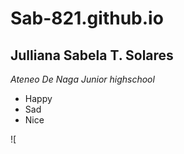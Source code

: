 # Sab-821.github.io
## Julliana Sabela T. Solares
*Ateneo De Naga Junior highschool*

- Happy
- Sad
- Nice

![
